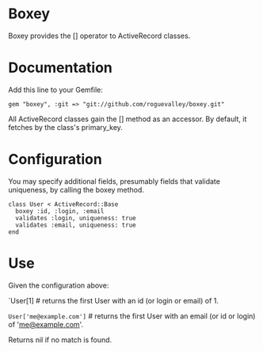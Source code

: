 Boxey
=====

Boxey provides the [] operator to ActiveRecord classes.

# Documentation

Add this line to your Gemfile:

`gem "boxey", :git => "git://github.com/roguevalley/boxey.git"`

All ActiveRecord classes gain the [] method as an accessor.  By default, it fetches by the class's primary_key.

# Configuration

You may specify additional fields, presumably fields that validate uniqueness, by calling the boxey method.

    class User < ActiveRecord::Base
      boxey :id, :login, :email
      validates :login, uniqueness: true
      validates :email, uniqueness: true
    end

# Use

Given the configuration above:

`User[1] # returns the first User with an id (or login or email) of 1.

`User['me@example.com']` # returns the first User with an email (or id or login) of 'me@example.com'.

Returns nil if no match is found.
